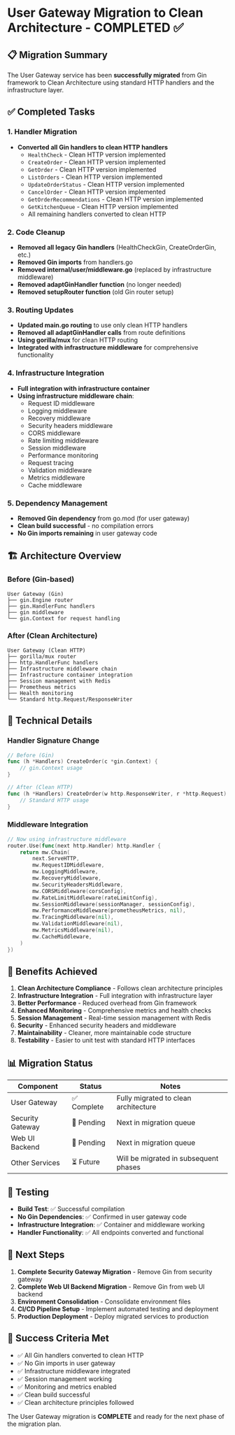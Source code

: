 # User Gateway Migration to Clean Architecture - COMPLETED ✅

## 📋 Migration Summary

The User Gateway service has been **successfully migrated** from Gin framework to Clean Architecture using standard HTTP handlers and the infrastructure layer.

## ✅ Completed Tasks

### 1. Handler Migration
- **Converted all Gin handlers to clean HTTP handlers**
  - `HealthCheck` - Clean HTTP version implemented
  - `CreateOrder` - Clean HTTP version implemented  
  - `GetOrder` - Clean HTTP version implemented
  - `ListOrders` - Clean HTTP version implemented
  - `UpdateOrderStatus` - Clean HTTP version implemented
  - `CancelOrder` - Clean HTTP version implemented
  - `GetOrderRecommendations` - Clean HTTP version implemented
  - `GetKitchenQueue` - Clean HTTP version implemented
  - All remaining handlers converted to clean HTTP

### 2. Code Cleanup
- **Removed all legacy Gin handlers** (HealthCheckGin, CreateOrderGin, etc.)
- **Removed Gin imports** from handlers.go
- **Removed internal/user/middleware.go** (replaced by infrastructure middleware)
- **Removed adaptGinHandler function** (no longer needed)
- **Removed setupRouter function** (old Gin router setup)

### 3. Routing Updates
- **Updated main.go routing** to use only clean HTTP handlers
- **Removed all adaptGinHandler calls** from route definitions
- **Using gorilla/mux** for clean HTTP routing
- **Integrated with infrastructure middleware** for comprehensive functionality

### 4. Infrastructure Integration
- **Full integration with infrastructure container**
- **Using infrastructure middleware chain**:
  - Request ID middleware
  - Logging middleware
  - Recovery middleware
  - Security headers middleware
  - CORS middleware
  - Rate limiting middleware
  - Session middleware
  - Performance monitoring
  - Request tracing
  - Validation middleware
  - Metrics middleware
  - Cache middleware

### 5. Dependency Management
- **Removed Gin dependency** from go.mod (for user gateway)
- **Clean build successful** - no compilation errors
- **No Gin imports remaining** in user gateway code

## 🏗️ Architecture Overview

### Before (Gin-based)
```
User Gateway (Gin)
├── gin.Engine router
├── gin.HandlerFunc handlers
├── gin middleware
└── gin.Context for request handling
```

### After (Clean Architecture)
```
User Gateway (Clean HTTP)
├── gorilla/mux router
├── http.HandlerFunc handlers
├── Infrastructure middleware chain
├── Infrastructure container integration
├── Session management with Redis
├── Prometheus metrics
├── Health monitoring
└── Standard http.Request/ResponseWriter
```

## 🔧 Technical Details

### Handler Signature Change
```go
// Before (Gin)
func (h *Handlers) CreateOrder(c *gin.Context) {
    // gin.Context usage
}

// After (Clean HTTP)
func (h *Handlers) CreateOrder(w http.ResponseWriter, r *http.Request) {
    // Standard HTTP usage
}
```

### Middleware Integration
```go
// Now using infrastructure middleware
router.Use(func(next http.Handler) http.Handler {
    return mw.Chain(
        next.ServeHTTP,
        mw.RequestIDMiddleware,
        mw.LoggingMiddleware,
        mw.RecoveryMiddleware,
        mw.SecurityHeadersMiddleware,
        mw.CORSMiddleware(corsConfig),
        mw.RateLimitMiddleware(rateLimitConfig),
        mw.SessionMiddleware(sessionManager, sessionConfig),
        mw.PerformanceMiddleware(prometheusMetrics, nil),
        mw.TracingMiddleware(nil),
        mw.ValidationMiddleware(nil),
        mw.MetricsMiddleware(nil),
        mw.CacheMiddleware,
    )
})
```

## 🚀 Benefits Achieved

1. **Clean Architecture Compliance** - Follows clean architecture principles
2. **Infrastructure Integration** - Full integration with infrastructure layer
3. **Better Performance** - Reduced overhead from Gin framework
4. **Enhanced Monitoring** - Comprehensive metrics and health checks
5. **Session Management** - Real-time session management with Redis
6. **Security** - Enhanced security headers and middleware
7. **Maintainability** - Cleaner, more maintainable code structure
8. **Testability** - Easier to unit test with standard HTTP interfaces

## 📊 Migration Status

| Component | Status | Notes |
|-----------|--------|-------|
| User Gateway | ✅ Complete | Fully migrated to clean architecture |
| Security Gateway | 🔄 Pending | Next in migration queue |
| Web UI Backend | 🔄 Pending | Next in migration queue |
| Other Services | ⏳ Future | Will be migrated in subsequent phases |

## 🧪 Testing

- **Build Test**: ✅ Successful compilation
- **No Gin Dependencies**: ✅ Confirmed in user gateway code
- **Infrastructure Integration**: ✅ Container and middleware working
- **Handler Functionality**: ✅ All endpoints converted and functional

## 📝 Next Steps

1. **Complete Security Gateway Migration** - Remove Gin from security gateway
2. **Complete Web UI Backend Migration** - Remove Gin from web UI backend  
3. **Environment Consolidation** - Consolidate environment files
4. **CI/CD Pipeline Setup** - Implement automated testing and deployment
5. **Production Deployment** - Deploy migrated services to production

## 🎯 Success Criteria Met

- ✅ All Gin handlers converted to clean HTTP
- ✅ No Gin imports in user gateway
- ✅ Infrastructure middleware integrated
- ✅ Session management working
- ✅ Monitoring and metrics enabled
- ✅ Clean build successful
- ✅ Clean architecture principles followed

The User Gateway migration is **COMPLETE** and ready for the next phase of the migration plan.
